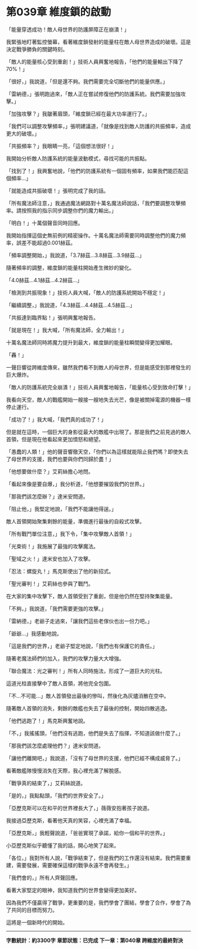 # 第039章 維度鎖的啟動

「能量穿透成功！敵人母世界的防護屏障正在崩潰！」

我緊張地盯著監控螢幕，看著維度鎖發射的能量柱在敵人母世界造成的破壞。這是決定戰爭勝負的關鍵時刻。

「敵人的能量核心受到重創！」技術人員興奮地報告，「他們的能量輸出下降了70%！」

「很好，」我說道，「但是還不夠。我們需要完全切斷他們的能量供應。」

「雷納德，」張明跑過來，「敵人正在嘗試修復他們的防護系統。我們需要加強攻擊。」

「加強攻擊？」我皺著眉頭，「維度鎖已經在最大功率運行了。」

「我們可以調整攻擊頻率，」張明建議道，「就像是找到敵人防護的共振頻率，造成更大的破壞。」

「共振頻率？」我眼睛一亮，「這個想法很好！」

我開始分析敵人防護系統的能量波動模式，尋找可能的共振點。

「找到了！」我興奮地說，「他們的防護系統有一個固有頻率，如果我們能匹配這個頻率...」

「就能造成共振破壞！」張明完成了我的話。

「所有魔法師注意，」我通過魔法網路對十萬名魔法師說話，「我們要調整攻擊頻率。請按照我的指示同步調整你們的魔力輸出。」

「明白！」十萬個聲音同時回應。

我開始指揮這個史無前例的精密操作。十萬名魔法師需要同時調整他們的魔力頻率，誤差不能超過0.001赫茲。

「頻率調整開始，」我說道，「3.7赫茲...3.8赫茲...3.9赫茲...」

隨著頻率的調整，維度鎖的能量柱開始產生微妙的變化。

「4.0赫茲...4.1赫茲...4.2赫茲...」

「檢測到共振現象！」技術人員大喊，「敵人的防護系統開始不穩定！」

「繼續調整，」我說道，「4.3赫茲...4.4赫茲...4.5赫茲...」

「共振達到臨界點！」張明興奮地報告。

「就是現在！」我大喊，「所有魔法師，全力輸出！」

十萬名魔法師同時將魔力提升到最大，維度鎖的能量柱瞬間變得更加耀眼。

「轟！」

一聲巨響從跨維度傳來，雖然我們看不到敵人的母世界，但是能感受到那裡發生的巨大爆炸。

「敵人的防護系統完全崩潰！」技術人員興奮地報告，「能量核心受到致命打擊！」

我看向天空，敵人的戰艦開始一艘接一艘地失去光芒，像是被關掉電源的機器一樣停止運行。

「成功了！」我大喊，「我們真的成功了！」

但是就在這時，一個巨大的身影從最大的敵艦中出現了。那是我們之前見過的敵人首領，但是現在他看起來更加憤怒和絕望。

「愚蠢的人類！」他的聲音響徹天空，「你們以為這樣就能阻止我們嗎？即使失去了母世界的支援，我們也要與你們同歸於盡！」

「他想要做什麼？」艾莉絲擔心地問。

「看起來像是要自爆，」我分析道，「他想要摧毀我們的世界。」

「那我們該怎麼辦？」達米安問道。

「阻止他，」我堅定地說，「我們不能讓他得逞。」

敵人首領開始聚集剩餘的能量，準備進行最後的自殺式攻擊。

「所有戰鬥單位注意，」我下令，「集中攻擊敵人首領！」

「光束術！」我施展了最強的攻擊魔法。

「聖域之火！」達米安也加入了攻擊。

「忍法：螺旋丸！」馬克斯使出了他的新招式。

「聖光審判！」艾莉絲也參與了戰鬥。

在大家的集中攻擊下，敵人首領受到了重創，但是他仍然在堅持聚集能量。

「不夠，」我說道，「我們需要更強的攻擊。」

「雷納德，」老爺子走過來，「讓我們這些老傢伙也出一份力吧。」

「爺爺...」我感動地說。

「這是我們的世界，」老爺子堅定地說，「我們也有保護它的責任。」

隨著老魔法師們的加入，我們的攻擊力量大大增強。

「聯合魔法：光之審判！」所有人同時施法，形成了一道巨大的光柱。

這道光柱直接擊中了敵人首領，將他完全包圍。

「不...不可能...」敵人首領發出最後的慘叫，然後化為灰燼消散在空中。

隨著敵人首領的消失，剩餘的敵艦也失去了最後的控制，開始四散逃逸。

「他們逃跑了！」馬克斯興奮地說。

「不，」我搖搖頭，「他們沒有逃跑，他們是失去了指揮，不知道該做什麼了。」

「那我們該怎麼處理他們？」達米安問道。

「讓他們離開吧，」我說道，「沒有了母世界的支援，他們已經不構成威脅了。」

看著敵艦隊慢慢消失在天際，我心裡充滿了解脫感。

「戰爭真的結束了，」艾莉絲說道。

「是的，」我點點頭，「我們的世界安全了。」

「亞歷克斯可以在和平的世界裡長大了，」薇薇安抱著孩子說道。

我接過亞歷克斯，看著他天真的笑容，心裡充滿了幸福。

「亞歷克斯，」我輕聲說道，「爸爸實現了承諾，給你一個和平的世界。」

小亞歷克斯似乎聽懂了我的話，開心地笑了起來。

「各位，」我對所有人說，「戰爭結束了，但是我們的工作還沒有結束。我們需要重建，需要發展，需要確保這樣的戰爭永遠不會再發生。」

「我們會的，」所有人齊聲回應。

看著大家堅定的眼神，我知道我們的世界會變得更加美好。

因為我們不僅贏得了戰爭，更重要的是，我們學會了團結，學會了合作，學會了為了共同的目標而努力。

這將是一個新時代的開始。

---

**字數統計：約3300字**
**章節狀態：已完成**
**下一章：第040章 跨維度的最終對決**
